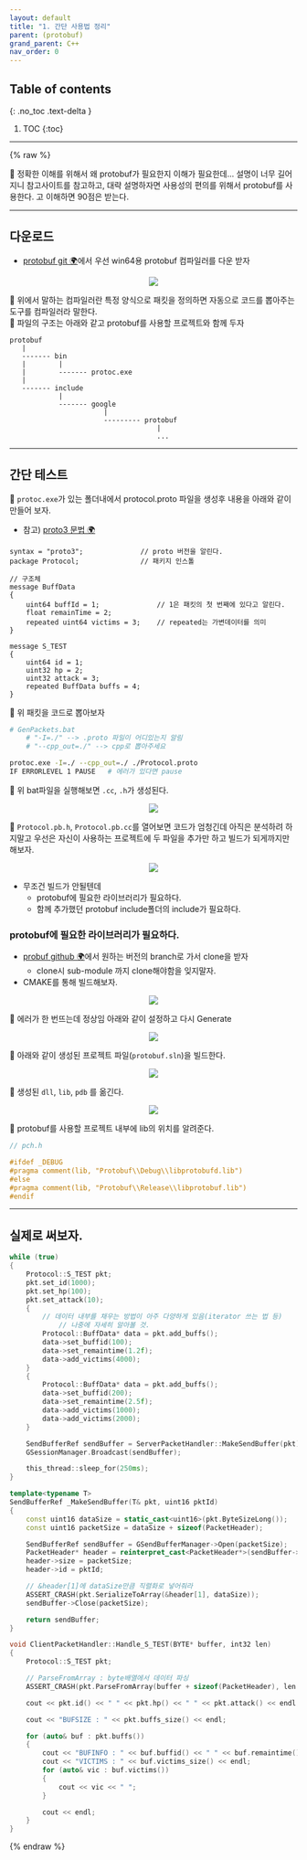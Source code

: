 ```yaml
---
layout: default
title: "1. 간단 사용법 정리"
parent: (protobuf)
grand_parent: C++
nav_order: 0
---
```


## Table of contents
{: .no_toc .text-delta }

1. TOC
{:toc}

---

{% raw %}

🐶 정확한 이해를 위해서 왜 protobuf가 필요한지 이해가 필요한데... 설명이 너무 길어지니 참고사이트를 참고하고, 대략 설명하자면 사용성의 편의를 위해서 protobuf를 사용한다. 고 이해하면 90점은 받는다.

---

## 다운로드

* [protobuf git 🌍](https://github.com/protocolbuffers/protobuf/releases)에서 우선 win64용 protobuf 컴파일러를 다운 받자

<p align="center">
  <img src="https://taehyungs-programming-blog.github.io/blog/assets/images/cpp/protobuf/protobuf-1-1.png"/>
</p>

🐶 위에서 말하는 컴파일러란 특정 양식으로 패킷을 정의하면 자동으로 코드를 뽑아주는 도구를 컴파일러라 말한다.<br>
🐶 파일의 구조는 아래와 같고 protobuf를 사용할 프로젝트와 함께 두자

```
protobuf
   |
   ------- bin
   |        |
   |        ------- protoc.exe
   |
   ------- include
            |
            ------- google
                       |
                       --------- protobuf
                                    |
                                    ...
```

---

## 간단 테스트

🐶 `protoc.exe`가 있는 폴더내에서 protocol.proto 파일을 생성후 내용을 아래와 같이 만들어 보자.

* 참고) [proto3 문법 🌍](https://developers.google.com/protocol-buffers/docs/proto3)

```
syntax = "proto3";              // proto 버전을 알린다.
package Protocol;               // 패키지 인스톨

// 구조체
message BuffData
{
	uint64 buffId = 1;              // 1은 패킷의 첫 번째에 있다고 알린다.
	float remainTime = 2;
	repeated uint64 victims = 3;    // repeated는 가변데이터를 의미
}

message S_TEST
{
	uint64 id = 1;
	uint32 hp = 2;
	uint32 attack = 3;
	repeated BuffData buffs = 4;
}
```

🐶 위 패킷을 코드로 뽑아보자

```bash
# GenPackets.bat
    # "-I=./" --> .proto 파일이 어디있는지 알림
    # "--cpp_out=./" --> cpp로 뽑아주세요

protoc.exe -I=./ --cpp_out=./ ./Protocol.proto
IF ERRORLEVEL 1 PAUSE   # 에러가 있다면 pause
```

🐶 위 bat파일을 실행해보면 `.cc`, `.h`가 생성된다.

<p align="center">
  <img src="https://taehyungs-programming-blog.github.io/blog/assets/images/cpp/protobuf/protobuf-1-2.png"/>
</p>

🐶 `Protocol.pb.h`, `Protocol.pb.cc`를 열어보면 코드가 엄청긴데 아직은 분석하려 하지말고 우선은 자신이 사용하는 프로젝트에 두 파일을 추가만 하고 빌드가 되게까지만 해보자.

<p align="center">
  <img src="https://taehyungs-programming-blog.github.io/blog/assets/images/cpp/protobuf/protobuf-1-3.png"/>
</p>

* 무조건 빌드가 안될텐데 
    * protobuf에 필요한 라이브러리가 필요하다.
    * 함께 추가했던 protobuf include폴더의 include가 필요하다.

### protobuf에 필요한 라이브러리가 필요하다.

* [probuf github 🌍](https://github.com/protocolbuffers/protobuf)에서 원하는 버전의 branch로 가서 clone을 받자
    * clone시 sub-module 까지 clone해야함을 잊지말자.
* CMAKE를 통해 빌드해보자.

<p align="center">
  <img src="https://taehyungs-programming-blog.github.io/blog/assets/images/cpp/protobuf/protobuf-1-4.png"/>
</p>

🐶 에러가 한 번뜨는데 정상임 아래와 같이 설정하고 다시 Generate

<p align="center">
  <img src="https://taehyungs-programming-blog.github.io/blog/assets/images/cpp/protobuf/protobuf-1-5.png"/>
</p>

🐶 아래와 같이 생성된 프로젝트 파일(`protobuf.sln`)을 빌드한다.

<p align="center">
  <img src="https://taehyungs-programming-blog.github.io/blog/assets/images/cpp/protobuf/protobuf-1-6.png"/>
</p>

🐶 생성된 `dll`, `lib`, `pdb` 를 옮긴다.

<p align="center">
  <img src="https://taehyungs-programming-blog.github.io/blog/assets/images/cpp/protobuf/protobuf-1-7.png"/>
</p>

🐶 protobuf를 사용할 프로젝트 내부에 lib의 위치를 알려준다.

```cpp
// pch.h

#ifdef _DEBUG
#pragma comment(lib, "Protobuf\\Debug\\libprotobufd.lib")
#else
#pragma comment(lib, "Protobuf\\Release\\libprotobuf.lib")
#endif
```

---

## 실제로 써보자.

```cpp
while (true)
{
    Protocol::S_TEST pkt;
    pkt.set_id(1000);
    pkt.set_hp(100);
    pkt.set_attack(10);
    {
        // 데이터 내부를 채우는 방법이 아주 다양하게 있음(iterator 쓰는 법 등)
            // 나중에 자세히 알아볼 것.
        Protocol::BuffData* data = pkt.add_buffs();
        data->set_buffid(100);
        data->set_remaintime(1.2f);
        data->add_victims(4000);
    }
    {
        Protocol::BuffData* data = pkt.add_buffs();
        data->set_buffid(200);
        data->set_remaintime(2.5f);
        data->add_victims(1000);
        data->add_victims(2000);
    }

    SendBufferRef sendBuffer = ServerPacketHandler::MakeSendBuffer(pkt);
    GSessionManager.Broadcast(sendBuffer);

    this_thread::sleep_for(250ms);
}
```

```cpp
template<typename T>
SendBufferRef _MakeSendBuffer(T& pkt, uint16 pktId)
{
	const uint16 dataSize = static_cast<uint16>(pkt.ByteSizeLong());
	const uint16 packetSize = dataSize + sizeof(PacketHeader);

	SendBufferRef sendBuffer = GSendBufferManager->Open(packetSize);
	PacketHeader* header = reinterpret_cast<PacketHeader*>(sendBuffer->Buffer());
	header->size = packetSize;
	header->id = pktId;

    // &header[1]에 dataSize만큼 직렬화로 넣어줘라
	ASSERT_CRASH(pkt.SerializeToArray(&header[1], dataSize));
	sendBuffer->Close(packetSize);

	return sendBuffer;
}
```

```cpp
void ClientPacketHandler::Handle_S_TEST(BYTE* buffer, int32 len)
{
	Protocol::S_TEST pkt;

    // ParseFromArray : byte배열에서 데이터 파싱
	ASSERT_CRASH(pkt.ParseFromArray(buffer + sizeof(PacketHeader), len - sizeof(PacketHeader)));

	cout << pkt.id() << " " << pkt.hp() << " " << pkt.attack() << endl;

	cout << "BUFSIZE : " << pkt.buffs_size() << endl;

	for (auto& buf : pkt.buffs())
	{
		cout << "BUFINFO : " << buf.buffid() << " " << buf.remaintime() << endl;
		cout << "VICTIMS : " << buf.victims_size() << endl;
		for (auto& vic : buf.victims())
		{
			cout << vic << " ";
		}

		cout << endl;
	}
}
```

{% endraw %}
